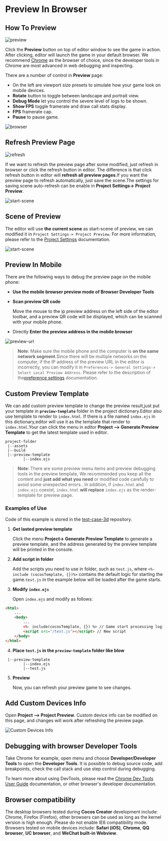 # Preview In Browser

## How To Preview

![preview](index/preview.jpg)

Click the **Preview** button on top of editor window to see the game in action. After clicking, editor will launch the game in your default browser. We recommend [Chrome](http://google.com/chrome) as the browser of choice, since the developer tools in Chrome are most advanced in web debugging and inspecting.

There are a number of control in **Preview** page:

- On the left are viewport size presets to simulate how your game look on mobile devices.
- **Rotate** button to toggle between landscape and portrait view.
- **Debug Mode** let you control the severe level of logs to be shown.
- **Show FPS** toggle framerate and draw call stats display.
- **FPS** framerate cap.
- **Pause** to pause game.

![browser](index/browser.png)

## Refresh Preview Page

![refresh](index/refresh.jpg)

If we want to refresh the preview page after some modified, just refresh in browser or click the refresh button in editor.
The difference is that click refresh button in editor will **refresh all preview pages**.If you want the preview page to refresh automatically, just save the scene.The settings for saving scene auto-refresh can be enable in __Project Settings-> Project Preview__.

![start-scene](index/auto-refresh.jpg)

## Scene of Preview

The editor will use **the current scene** as start-scene of preview, we can modified it in `Project Settings-> Project Preview`. For more information, please refer to the [Project Settings](../project/index.md) documentation.

![start-scene](index/start-scene.jpg)

## Preview In Mobile

There are the following ways to debug the preview page on the mobile phone:

- **Use the mobile browser preview mode of Browser Developer Tools**

- **Scan preview QR code**

    Move the mouse to the ip preview address on the left side of the editor toolbar, and a preview QR code will be displayed, which can be scanned with your mobile phone.

- Directly **Enter the preview address in the mobile browser**

![preview-url](index/preview-url.jpg)

> **Note**: Make sure the mobile phone and the computer is **on the same network segment**.Since there will be multiple networks on the computer, if the IP address of the preview URL in the editor is incorrectly, you can modify it in `Preferences-> General Settings-> Select Local Preview Address`. Please refer to the description of the[preference settings](../preference/index.md) documentation.

## Custom Preview Template

We can add custom preview template to change the preview result,just put your template in **`preview-template`** folder in the project dictionary.Editor also use template to render to `index.html`. If there is a file named `index.ejs` in this dictionary,editor will use it as the template that render to `index.html`.Your can click the menu in editor **Project ——> Generate Preview Template** to get the latest template used in editor.

```
project-folder
 |--assets
 |--build
 |--preview-template
        |--index.ejs
```

> **Note**: There are some preview menu items and preview debugging tools in the preview template, We recommended you keep all the content and **just add what you need** or modified code carefully to avoid some unexpected errors.. In addition, if `index.html` and `index.ejs` coexist, `index.html` **will replace** `index.ejs` as the render-template for preview page.

### Examples of Use

Code of this example is stored in the [test-case-3d](https://github.com/cocos-creator/test-cases-3d) repository.

1. **Get lasted preview template**

     Click the menu **Project-> Generate Preview Template** to generate a preview template, and the address generated by the preview template will be printed in the console.

2. **Add script in folder**

    Add the scripts you need to use in folder, such as `test.js`, where `<%-include (cocosTemplate, {})%>` contains the default logic for starting the game.`test.js` in the example below will be loaded after the game starts.

3. **Modify `index.ejs`**

    Open `index.ejs` and modify as follows:

```html
<html>
    ...
    <body>
        ...
        <%- include(cocosTemplate, {}) %> // Game start processing logic
        <script src="/test.js"></script> // New script
    </body>
</html>
```

4. **Place `test.js` in the `preview-template` folder like blow**

```
 |--preview-template
        |--index.ejs
        |--test.js
```

5. **Preview**

    Now, you can refresh your preview game to see changes.

## Add Custom Devices Info

Open __Project ——> Project Preview__. Custom device info can be modified on this page, and changes will work after refreshing the preview page.

![Custom Devices Info](./browser/user_device.jpg)

## Debugging with browser Developer Tools

Take Chrome for example, open menu and choose __Developer/Developer Tools__ to open the __Developer Tools__. It is possible to debug source code, add breakpoints, check the call stack and use step control during debugging.

To learn more about using DevTools, please read the [Chrome Dev Tools User Guide](https://developer.chrome.com/devtools) documentation, or other browser's developer documentation.

## Browser compatibility

The desktop browsers tested during __Cocos Creator__ development include: Chrome, Firefox (Firefox), other browsers can be used as long as the kernel version is high enough. Please do not enable IE6 compatibility mode. Browsers tested on mobile devices include: **Safari (iOS)**, **Chrome**, **QQ browser**, **UC browser**, and **WeChat built-in Webview**.
